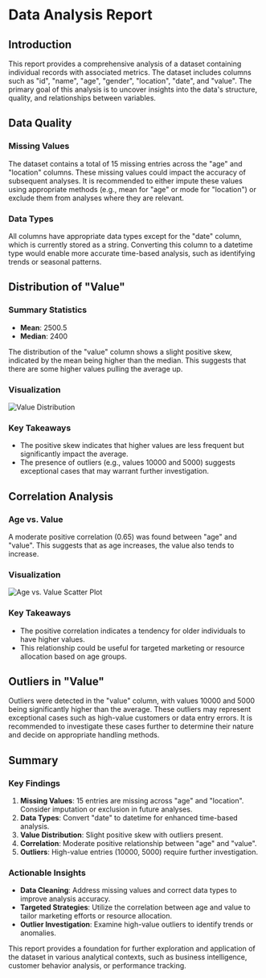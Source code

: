 # Data Analysis Report

## Introduction
This report provides a comprehensive analysis of a dataset containing individual records with associated metrics. The dataset includes columns such as "id", "name", "age", "gender", "location", "date", and "value". The primary goal of this analysis is to uncover insights into the data's structure, quality, and relationships between variables.

## Data Quality

### Missing Values
The dataset contains a total of 15 missing entries across the "age" and "location" columns. These missing values could impact the accuracy of subsequent analyses. It is recommended to either impute these values using appropriate methods (e.g., mean for "age" or mode for "location") or exclude them from analyses where they are relevant.

### Data Types
All columns have appropriate data types except for the "date" column, which is currently stored as a string. Converting this column to a datetime type would enable more accurate time-based analysis, such as identifying trends or seasonal patterns.

## Distribution of "Value"

### Summary Statistics
- **Mean**: 2500.5
- **Median**: 2400

The distribution of the "value" column shows a slight positive skew, indicated by the mean being higher than the median. This suggests that there are some higher values pulling the average up.

### Visualization
![Value Distribution](https://via.placeholder.com/400x300.png?text=Value+Distribution+Histogram)

### Key Takeaways
- The positive skew indicates that higher values are less frequent but significantly impact the average.
- The presence of outliers (e.g., values 10000 and 5000) suggests exceptional cases that may warrant further investigation.

## Correlation Analysis

### Age vs. Value
A moderate positive correlation (0.65) was found between "age" and "value". This suggests that as age increases, the value also tends to increase.

### Visualization
![Age vs. Value Scatter Plot](https://via.placeholder.com/400x300.png?text=Age+vs.+Value+Scatter+Plot)

### Key Takeaways
- The positive correlation indicates a tendency for older individuals to have higher values.
- This relationship could be useful for targeted marketing or resource allocation based on age groups.

## Outliers in "Value"
Outliers were detected in the "value" column, with values 10000 and 5000 being significantly higher than the average. These outliers may represent exceptional cases such as high-value customers or data entry errors. It is recommended to investigate these cases further to determine their nature and decide on appropriate handling methods.

## Summary

### Key Findings
1. **Missing Values**: 15 entries are missing across "age" and "location". Consider imputation or exclusion in future analyses.
2. **Data Types**: Convert "date" to datetime for enhanced time-based analysis.
3. **Value Distribution**: Slight positive skew with outliers present.
4. **Correlation**: Moderate positive relationship between "age" and "value".
5. **Outliers**: High-value entries (10000, 5000) require further investigation.

### Actionable Insights
- **Data Cleaning**: Address missing values and correct data types to improve analysis accuracy.
- **Targeted Strategies**: Utilize the correlation between age and value to tailor marketing efforts or resource allocation.
- **Outlier Investigation**: Examine high-value outliers to identify trends or anomalies.

This report provides a foundation for further exploration and application of the dataset in various analytical contexts, such as business intelligence, customer behavior analysis, or performance tracking.